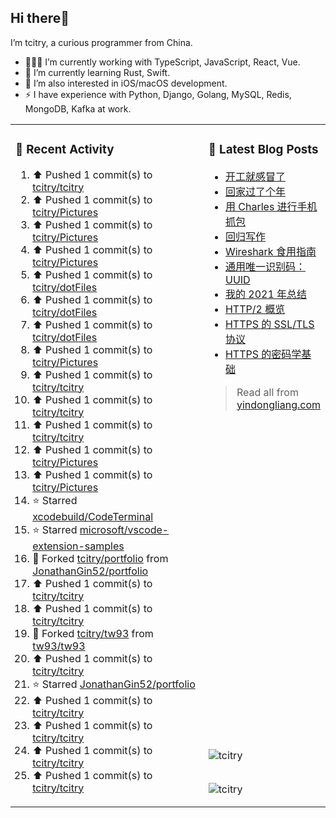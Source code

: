 ## Hi there👋

I’m tcitry, a curious programmer from China.

- 👨🏻‍💻 I’m currently working with TypeScript, JavaScript, React, Vue.
- 🌱 I’m currently learning Rust, Swift.
- 🔭 I’m also interested in iOS/macOS development.
- ⚡ I have experience with Python, Django, Golang, MySQL, Redis, MongoDB, Kafka at work.

<table width="960px">
<tr>
<td valign="top" rowspan="3" width="450px">

### 🚀 Recent Activity

<!--RECENT_ACTIVITY:start-->
1. ⬆️ Pushed 1 commit(s) to [tcitry/tcitry](https://github.com/tcitry/tcitry)
2. ⬆️ Pushed 1 commit(s) to [tcitry/Pictures](https://github.com/tcitry/Pictures)
3. ⬆️ Pushed 1 commit(s) to [tcitry/Pictures](https://github.com/tcitry/Pictures)
4. ⬆️ Pushed 1 commit(s) to [tcitry/Pictures](https://github.com/tcitry/Pictures)
5. ⬆️ Pushed 1 commit(s) to [tcitry/dotFiles](https://github.com/tcitry/dotFiles)
6. ⬆️ Pushed 1 commit(s) to [tcitry/dotFiles](https://github.com/tcitry/dotFiles)
7. ⬆️ Pushed 1 commit(s) to [tcitry/dotFiles](https://github.com/tcitry/dotFiles)
8. ⬆️ Pushed 1 commit(s) to [tcitry/Pictures](https://github.com/tcitry/Pictures)
9. ⬆️ Pushed 1 commit(s) to [tcitry/tcitry](https://github.com/tcitry/tcitry)
10. ⬆️ Pushed 1 commit(s) to [tcitry/tcitry](https://github.com/tcitry/tcitry)
11. ⬆️ Pushed 1 commit(s) to [tcitry/tcitry](https://github.com/tcitry/tcitry)
12. ⬆️ Pushed 1 commit(s) to [tcitry/Pictures](https://github.com/tcitry/Pictures)
13. ⬆️ Pushed 1 commit(s) to [tcitry/Pictures](https://github.com/tcitry/Pictures)
14. ⭐ Starred [xcodebuild/CodeTerminal](https://github.com/xcodebuild/CodeTerminal)
15. ⭐ Starred [microsoft/vscode-extension-samples](https://github.com/microsoft/vscode-extension-samples)
16. 🔱 Forked [tcitry/portfolio](https://github.com/tcitry/portfolio) from [JonathanGin52/portfolio](https://github.com/JonathanGin52/portfolio)
17. ⬆️ Pushed 1 commit(s) to [tcitry/tcitry](https://github.com/tcitry/tcitry)
18. ⬆️ Pushed 1 commit(s) to [tcitry/tcitry](https://github.com/tcitry/tcitry)
19. 🔱 Forked [tcitry/tw93](https://github.com/tcitry/tw93) from [tw93/tw93](https://github.com/tw93/tw93)
20. ⬆️ Pushed 1 commit(s) to [tcitry/tcitry](https://github.com/tcitry/tcitry)
21. ⭐ Starred [JonathanGin52/portfolio](https://github.com/JonathanGin52/portfolio)
22. ⬆️ Pushed 1 commit(s) to [tcitry/tcitry](https://github.com/tcitry/tcitry)
23. ⬆️ Pushed 1 commit(s) to [tcitry/tcitry](https://github.com/tcitry/tcitry)
24. ⬆️ Pushed 1 commit(s) to [tcitry/tcitry](https://github.com/tcitry/tcitry)
25. ⬆️ Pushed 1 commit(s) to [tcitry/tcitry](https://github.com/tcitry/tcitry)
<!--RECENT_ACTIVITY:end-->

</td>
<td valign="top">

### 📝 Latest Blog Posts

<!-- BLOG-POST-LIST:START -->
- [开工就感冒了](https://yindongliang.com/posts/catch-a-cold-when-start-work/)
- [回家过了个年](https://yindongliang.com/posts/this-year-go-home/)
- [用 Charles 进行手机抓包](https://yindongliang.com/posts/use-charles-capture-package-on-mobile/)
- [回归写作](https://yindongliang.com/posts/back-to-writing/)
- [Wireshark 食用指南](https://yindongliang.com/posts/wireshark-usage/)
- [通用唯一识别码：UUID](https://yindongliang.com/posts/intro-uuid/)
- [我的 2021 年总结](https://yindongliang.com/posts/review-2021/)
- [HTTP/2 概览](https://yindongliang.com/posts/http2-101/)
- [HTTPS 的 SSL/TLS 协议](https://yindongliang.com/posts/https-ssl-tls-protocol/)
- [HTTPS 的密码学基础](https://yindongliang.com/posts/https-algorithems/)
<!-- BLOG-POST-LIST:END -->

> Read all from [yindongliang.com](https://yindongliang.com)

</td>
</tr>
<tr><td><img align="center" src="https://github-readme-stats.vercel.app/api?username=tcitry&show_icons=true&locale=en" alt="tcitry" /></td></tr>
<tr><td><img align="center" src="https://github-readme-streak-stats.herokuapp.com/?user=tcitry&" alt="tcitry" /></td></tr>

</table>
